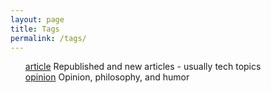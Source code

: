 ```yaml
---
layout: page
title: Tags
permalink: /tags/
---
```


<ul style="list-style: none;">
    <li><a href=/tag/article>article</a> Republished and new articles - usually tech topics</li>
    <li><a href=/tag/opinion>opinion</a> Opinion, philosophy, and humor</li>
</ul>
